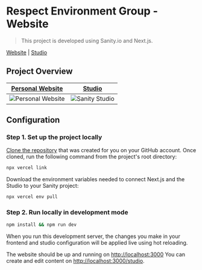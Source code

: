 # Respect Environment Group - Website

> This project is developed using Sanity.io and Next.js.

[Website](https://reg-website.vercel.app/) | [Studio](https://reg-website.vercel.app/studio)

## Project Overview

| [Personal Website](https://reg-website.vercel.app/)                                                | [Studio](https://reg-website.vercel.app/studio)                                                 |
| ------------------------------------------------------------------------------------------------------------------------- | ---------------------------------------------------------------------------------------------------------------------- |
| ![Personal Website](https://user-images.githubusercontent.com/6951139/206395107-e58a796d-13a9-400a-94b6-31cb5df054ab.png) | ![Sanity Studio](https://user-images.githubusercontent.com/6951139/206395521-8a5f103d-4a0c-4da8-aff5-d2a1961fb2c0.png) |



## Configuration

### Step 1. Set up the project locally

[Clone the repository](https://docs.github.com/en/repositories/creating-and-managing-repositories/cloning-a-repository) that was created for you on your GitHub account. Once cloned, run the following command from the project's root directory:

```bash
npx vercel link
```

Download the environment variables needed to connect Next.js and the Studio to your Sanity project:

```bash
npx vercel env pull
```

### Step 2. Run locally in development mode

```bash
npm install && npm run dev
```

When you run this development server, the changes you make in your frontend and studio configuration will be applied live using hot reloading.

The website should be up and running on [http://localhost:3000](http://localhost:3000) You can create and edit content on [http://localhost:3000/studio](http://localhost:3000/studio).
